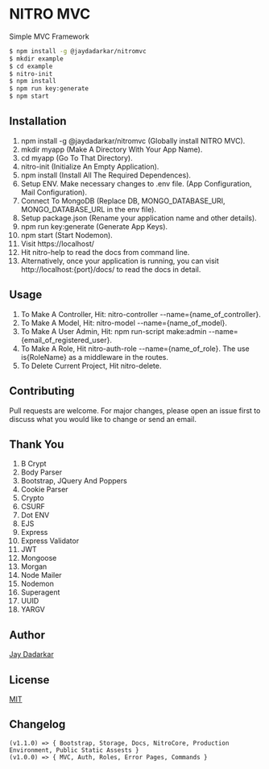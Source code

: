 # NITRO MVC
Simple MVC Framework

```sh
$ npm install -g @jaydadarkar/nitromvc
$ mkdir example
$ cd example
$ nitro-init
$ npm install
$ npm run key:generate
$ npm start
```

## Installation
1. npm install -g @jaydadarkar/nitromvc (Globally install NITRO MVC).
2. mkdir myapp (Make A Directory With Your App Name).
3. cd myapp (Go To That Directory).
4. nitro-init (Initialize An Empty Application).
5. npm install (Install All The Required Dependences).
6. Setup ENV. Make necessary changes to .env file. (App Configuration, Mail Configuration).
7. Connect To MongoDB (Replace DB, MONGO_DATABASE_URI, MONGO_DATABASE_URL in the env file).
8. Setup package.json (Rename your application name and other details).
9. npm run key:generate (Generate App Keys).
10. npm start (Start Nodemon).
11. Visit https://localhost/
12. Hit nitro-help to read the docs from command line.
13. Alternatively, once your application is running, you can visit http://localhost:{port}/docs/ to read the docs in detail.

## Usage
1. To Make A Controller, Hit: nitro-controller --name={name_of_controller}.
2. To Make A Model, Hit: nitro-model --name={name_of_model}.
3. To Make A User Admin, Hit: npm run-script make:admin --name={email_of_registered_user}.
4. To Make A Role, Hit nitro-auth-role --name={name_of_role}. The use is{RoleName} as a middleware in the routes.
5. To Delete Current Project, Hit nitro-delete.

## Contributing
Pull requests are welcome. For major changes, please open an issue first to discuss what you would like to change or send an email.

## Thank You
1. B Crypt
2. Body Parser
3. Bootstrap, JQuery And Poppers
4. Cookie Parser
5. Crypto
6. CSURF
7. Dot ENV
8. EJS
9. Express
10. Express Validator
11. JWT
12. Mongoose
13. Morgan
14. Node Mailer
15. Nodemon
16. Superagent
17. UUID
18. YARGV

## Author
[Jay Dadarkar](https://jaydadarkar.com/)

## License
[MIT](https://choosealicense.com/licenses/mit/)

## Changelog
```
(v1.1.0) => { Bootstrap, Storage, Docs, NitroCore, Production Environment, Public Static Assests }
(v1.0.0) => { MVC, Auth, Roles, Error Pages, Commands }
```
